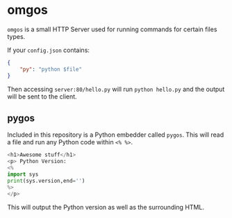 # omgos
`omgos` is a small HTTP Server used for running commands for certain files
types.

If your `config.json` contains:

```json
{
    "py": "python $file"
}
```

Then accessing `server:80/hello.py` will run `python hello.py` and the output
will be sent to the client.

## pygos
Included in this repository is a Python embedder called `pygos`. This will
read a file and run any Python code within `<% %>`.

```python
<h1>Awesome stuff</h1>
<p> Python Version: 
<%
import sys
print(sys.version,end='')
%>
</p>
```

This will output the Python version as well as the surrounding HTML.